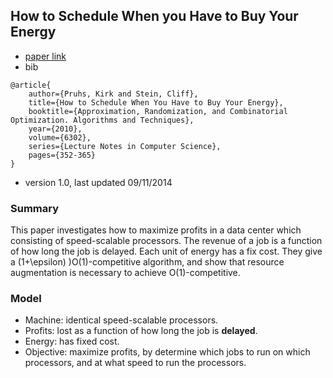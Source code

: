 How to Schedule When you Have to Buy Your Energy
------

- [paper link]()
- bib
```
@article{
	author={Pruhs, Kirk and Stein, Cliff},
	title={How to Schedule When You Have to Buy Your Energy},
	booktitle={Approximation, Randomization, and Combinatorial Optimization. Algorithms and Techniques},
	year={2010},
    volume={6302},
	series={Lecture Notes in Computer Science},
	pages={352-365}
}
```
- version 1.0, last updated 09/11/2014

### Summary
This paper investigates how to maximize profits in a data center which consisting of speed-scalable processors. The revenue of a job is a function of how long the job is delayed. Each unit of energy has a fix cost. They give a (1+\epsilon) )O(1)-competitive algorithm, and show that resource augmentation is necessary to achieve O(1)-competitive.


### Model
- Machine: identical speed-scalable processors.
- Profits: lost as a function of how long the job is **delayed**.
- Energy: has fixed cost.
- Objective: maximize profits, by determine which jobs to run on which processors, and at what speed to run the processors.

